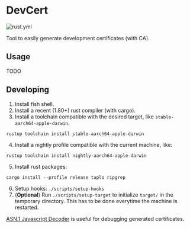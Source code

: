 # DevCert

![rust.yml](https://github.com/vgobbo/devcert/actions/workflows/rust.yml/badge.svg)

Tool to easily generate development certificates (with CA).

## Usage

TODO

## Developing

1. Install fish shell.
2. Install a recent (1.80+) rust compiler (with cargo).
3. Install a toolchain compatible with the desired target, like `stable-aarch64-apple-darwin`.
```shell
rustup toolchain install stable-aarch64-apple-darwin
```
4. Install a nightly profile compatible with the current machine, like:
```shell
rustup toolchain install nightly-aarch64-apple-darwin
```
5. Install rust packages:
```shell
cargo install --profile release taplo ripgrep
```
6. Setup hooks: `./scripts/setup-hooks`
7. (**Optional**) Run `./scripts/setup-target` to initialize `target/` in the temporary directory. This has to be done everytime the machine is restarted.

[ASN.1 Javascript Decoder](https://lapo.it/asn1js/) is useful for debugging generated certificates.